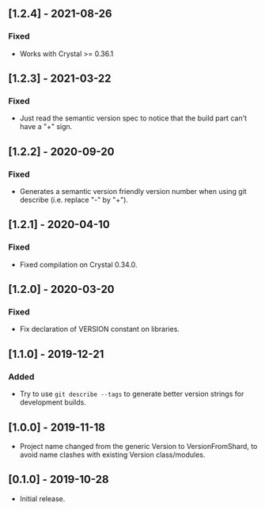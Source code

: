 ## [1.2.4] - 2021-08-26
### Fixed
- Works with Crystal >= 0.36.1

## [1.2.3] - 2021-03-22
### Fixed
- Just read the semantic version spec to notice that the build part can't have a "+" sign.

## [1.2.2] - 2020-09-20
### Fixed
- Generates a semantic version friendly version number when using git describe (i.e. replace "-" by "+").

## [1.2.1] - 2020-04-10
### Fixed
- Fixed compilation on Crystal 0.34.0.

## [1.2.0] - 2020-03-20
### Fixed
- Fix declaration of VERSION constant on libraries.

## [1.1.0] - 2019-12-21
### Added
- Try to use `git describe --tags` to generate better version strings for
  development builds.

## [1.0.0] - 2019-11-18
- Project name changed from the generic Version to VersionFromShard, to avoid
  name clashes with existing Version class/modules.

## [0.1.0] - 2019-10-28
- Initial release.
